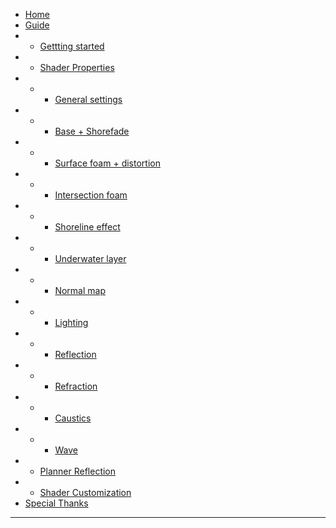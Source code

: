 - [Home](readme.md)
- [Guide](usage-guide/Usage-Guide.md)
- - [Gettting started](usage-guide/getting-started.md)
- - [Shader Properties](usage-guide/shader-properties/shader-properties.md)
- - - [General settings](usage-guide/shader-properties/shader-prop-general.md)
- - - [Base + Shorefade](usage-guide/shader-properties/shader-prop-base.md)
- - - [Surface foam + distortion](usage-guide/shader-properties/shader-prop-SurfacefoamDistortion.md)
- - - [Intersection foam](usage-guide/shader-properties/shader-prop-intersection.md)
- - - [Shoreline effect](usage-guide/shader-properties/shader-prop-shoreline.md)
- - - [Underwater layer](usage-guide/shader-properties/shader-prop-underwater.md)
- - - [Normal map](usage-guide/shader-properties/shader-prop-normal.md)
- - - [Lighting](usage-guide/shader-properties/shader-prop-lighting.md)
- - - [Reflection](usage-guide/shader-properties/shader-prop-reflection.md)
- - - [Refraction](usage-guide/shader-properties/shader-prop-refraction.md)
- - - [Caustics](usage-guide/shader-properties/shader-prop-caustics.md)
- - - [Wave](usage-guide/shader-properties/shader-prop-wave.md)
- - [Planner Reflection](usage-guide/Additional-Components/planner-reflection-setup.md)
- - [Shader Customization](usage-guide/shader-customization/shader-customizaion.md)
- [Special Thanks](special-thanks.md)

---
